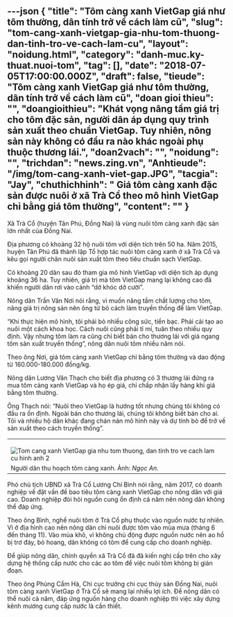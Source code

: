 ---json
{
    "title": "Tôm càng xanh VietGap giá như tôm thường, dân tính trở về cách làm cũ",
    "slug": "tom-cang-xanh-vietgap-gia-nhu-tom-thuong-dan-tinh-tro-ve-cach-lam-cu",
    "layout": "noidung.html",
    "category": "danh-muc.ky-thuat.nuoi-tom",
    "tag": [],
    "date": "2018-07-05T17:00:00.000Z",
    "draft": false,
    "tieude": "Tôm càng xanh VietGap giá như tôm thường, dân tính trở về cách làm cũ",
    "doan gioi thieu": "",
    "doangioithieu": "Khát vọng nâng tầm giá trị cho tôm đặc sản, người dân áp dụng quy trình sản xuất theo chuẩn VietGap. Tuy nhiên, nông sản này không có đầu ra nào khác ngoài phụ thuộc thương lái.",
    "doan2vach": "",
    "noidung": "",
    "trichdan": "news.zing.vn",
    "Anhtieude": "/img/tom-cang-xanh-viet-gap.JPG",
    "tacgia": "Jay",
    "chuthichhinh": "  Giá tôm càng xanh đặc sản được nuôi ở xã Trà Cổ theo mô hình VietGap chỉ bằng giá tôm thường",
    "__content__": ""
}
---
<p><span style="font-size:14px">X&atilde; Tr&agrave; Cổ (huyện T&acirc;n Ph&uacute;, Đồng Nai) l&agrave; v&ugrave;ng nu&ocirc;i t&ocirc;m c&agrave;ng xanh đặc sản lớn nhất của Đồng Nai.</span></p>

<p><span style="font-size:14px">Địa phương c&oacute; khoảng 32 hộ nu&ocirc;i t&ocirc;m với diện t&iacute;ch tr&ecirc;n 50 ha. Năm 2015, huyện T&acirc;n Ph&uacute; đ&atilde; th&agrave;nh lập Tổ hợp t&aacute;c nu&ocirc;i t&ocirc;m c&agrave;ng xanh ở x&atilde; Tr&agrave; Cổ v&agrave; k&ecirc;u gọi người chăn nu&ocirc;i sản xuất t&ocirc;m theo ti&ecirc;u chuẩn sạch VietGap.</span></p>

<p><span style="font-size:14px">C&oacute; khoảng 20 d&acirc;n sau đ&oacute; tham gia m&ocirc; h&igrave;nh VietGap với diện t&iacute;ch &aacute;p dụng khoảng 36 ha. Tuy nhi&ecirc;n, gi&aacute; trị m&agrave; t&ocirc;m VietGap mang lại kh&ocirc;ng cao đ&atilde; khiến người d&acirc;n rơi v&agrave;o cảnh &ldquo;dở kh&oacute;c dở cười&rdquo;.</span></p>

<p><span style="font-size:14px">N&ocirc;ng d&acirc;n Trần Văn Nơi n&oacute;i rằng, v&igrave; muốn n&acirc;ng tầm chất lượng cho t&ocirc;m, n&acirc;ng gi&aacute; trị n&ocirc;ng sản n&ecirc;n &ocirc;ng từ bỏ c&aacute;ch l&agrave;m truyền thống để l&agrave;m VietGap.</span></p>

<p><span style="font-size:14px">&ldquo;Khi thực hiện m&ocirc; h&igrave;nh, t&ocirc;i phải bỏ nhiều c&ocirc;ng sức, tiền bạc. Phải cải tạo ao nu&ocirc;i một c&aacute;ch khoa học. C&aacute;ch nu&ocirc;i cũng phải tỉ mỉ, tu&acirc;n theo nhiều quy định. Vậy nhưng t&ocirc;m l&agrave;m ra cũng chỉ biết b&aacute;n cho thương l&aacute;i với gi&aacute; ngang t&ocirc;m sản xuất truyền thống&rdquo;, n&ocirc;ng d&acirc;n nu&ocirc;i t&ocirc;m nhiều năm n&oacute;i.</span></p>

<p><span style="font-size:14px">Theo &ocirc;ng Nơi, gi&aacute; t&ocirc;m c&agrave;ng xanh VietGap chỉ bằng t&ocirc;m thường v&agrave; dao động từ 160.000-180.000 đồng/kg.</span></p>

<p><span style="font-size:14px">N&ocirc;ng d&acirc;n Lương Văn Thạch cho biết địa phương c&oacute; 3 thương l&aacute;i đứng ra mua t&ocirc;m c&agrave;ng xanh VietGap v&agrave; họ &eacute;p gi&aacute;, chỉ chấp nhận lấy h&agrave;ng khi gi&aacute; bằng t&ocirc;m thường.</span></p>

<p><span style="font-size:14px">&Ocirc;ng Thạch n&oacute;i: &ldquo;Nu&ocirc;i theo VietGap l&agrave; hướng tốt nhưng ch&uacute;ng t&ocirc;i kh&ocirc;ng c&oacute; đầu ra ổn định. Ngo&agrave;i b&aacute;n cho thương l&aacute;i, ch&uacute;ng t&ocirc;i kh&ocirc;ng biết b&aacute;n cho ai. T&ocirc;i v&agrave; nhiều hộ d&acirc;n kh&aacute;c đang ch&aacute;n nản m&ocirc; h&igrave;nh n&agrave;y v&agrave; dự t&iacute;nh bỏ để trở về sản xuất theo c&aacute;ch truyền thống&rdquo;.</span></p>

<table align="center">
	<tbody>
		<tr>
			<td>
			<p><span style="font-size:14px"><img alt="Tom cang xanh VietGap gia nhu tom thuong, dan tinh tro ve cach lam cu hinh anh 2" src="https://znews-photo-td.zadn.vn/w660/Uploaded/mfzhr/2018_07_05/DSC_0184.JPG" style="float:left" /></span></p>
			</td>
		</tr>
		<tr>
			<td><span style="font-size:14px">Người d&acirc;n thu hoạch t&ocirc;m c&agrave;ng xanh. Ảnh:<em>&nbsp;Ngọc An</em>.</span></td>
		</tr>
	</tbody>
</table>

<p><span style="font-size:14px">Ph&oacute; chủ tịch UBND x&atilde; Tr&agrave; Cổ Lương Ch&iacute; B&igrave;nh n&oacute;i rằng, năm 2017, c&oacute; doanh nghiệp về đặt vấn đề bao ti&ecirc;u t&ocirc;m c&agrave;ng xanh VietGap cho n&ocirc;ng d&acirc;n với gi&aacute; cao. Doanh nghiệp đ&ograve;i hỏi nguồn cung ổn định cả năm n&ecirc;n n&ocirc;ng d&acirc;n kh&ocirc;ng thể đ&aacute;p ứng.</span></p>

<p><span style="font-size:14px">Theo &ocirc;ng B&igrave;nh, nghề nu&ocirc;i t&ocirc;m ở Tr&agrave; Cổ phụ thuộc v&agrave;o nguồn nước tự nhi&ecirc;n. V&igrave; ở địa h&igrave;nh cao n&ecirc;n n&ocirc;ng d&acirc;n chỉ nu&ocirc;i được t&ocirc;m v&agrave;o m&ugrave;a mưa (th&aacute;ng 6 đến th&aacute;ng 11). V&agrave;o m&ugrave;a kh&ocirc;, v&igrave; kh&ocirc;ng chủ động được nguồn nước n&ecirc;n ao hồ bị trơ đ&aacute;y, bỏ hoang, d&acirc;n kh&ocirc;ng c&oacute; t&ocirc;m để cung cấp cho doanh nghiệp.</span></p>

<p><span style="font-size:14px">Để gi&uacute;p n&ocirc;ng d&acirc;n, ch&iacute;nh quyền x&atilde; Tr&agrave; Cổ đ&atilde; đ&atilde; kiến nghị cấp tr&ecirc;n cho x&acirc;y dựng hệ thống cấp nước cho c&aacute;c ao t&ocirc;m để việc nu&ocirc;i t&ocirc;m kh&ocirc;ng bị gi&aacute;n đoạn.</span></p>

<p><span style="font-size:14px">Theo &ocirc;ng Ph&ugrave;ng Cẩm H&agrave;, Chi cục trưởng chi cục thủy sản Đồng Nai, nu&ocirc;i t&ocirc;m c&agrave;ng xanh VietGap ở Tr&agrave; Cổ sẽ mang lại nhiều lợi &iacute;ch. Để n&ocirc;ng d&acirc;n c&oacute; thể nu&ocirc;i cả năm, đ&aacute;p ứng nguồn h&agrave;ng cho doanh nghiệp th&igrave; việc x&acirc;y dựng k&ecirc;nh mương cung cấp nước l&agrave; cần thiết.</span></p>
